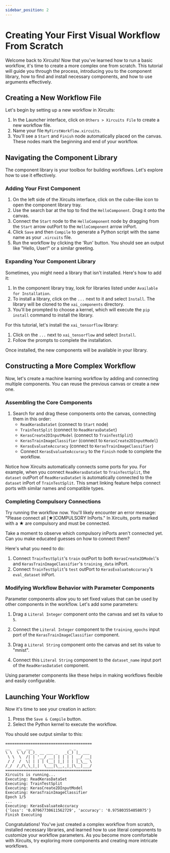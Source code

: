 ```yaml
---
sidebar_position: 2
---
```


# Creating Your First Visual Workflow From Scratch

Welcome back to Xircuits! Now that you've learned how to run a basic workflow, it's time to create a more complex one from scratch. This tutorial will guide you through the process, introducing you to the component library, how to find and install necessary components, and how to use arguments effectively.

## Creating a New Workflow File

Let's begin by setting up a new workflow in Xircuits:

1. In the Launcher interface, click on `Others > Xircuits File` to create a new workflow file.
2. Name your file `MyFirstWorkflow.xircuits`.
3. You'll see a `Start` and `Finish` node automatically placed on the canvas. These nodes mark the beginning and end of your workflow.

## Navigating the Component Library

The component library is your toolbox for building workflows. Let's explore how to use it effectively.

### Adding Your First Component

1. On the left side of the Xircuits interface, click on the cube-like icon to open the component library tray.
2. Use the search bar at the top to find the `HelloComponent`. Drag it onto the canvas.
3. Connect the `Start` node to the `HelloComponent` node by dragging from the `Start` arrow outPort to the `HelloComponent` arrow inPort.
4. Click `Save` and then `Compile` to generate a Python script with the same name as your `.xircuits` file.
5. Run the workflow by clicking the 'Run' button. You should see an output like "Hello, User!" or a similar greeting.

### Expanding Your Component Library

Sometimes, you might need a library that isn't installed. Here's how to add it:

1. In the component library tray, look for libraries listed under `Available for Installation`.
2. To install a library, click on the `...` next to it and select `Install`. The library will be cloned to the `xai_components` directory.
3. You'll be prompted to choose a kernel, which will execute the `pip install` command to install the library.

For this tutorial, let's install the `xai_tensorflow` library:

1. Click on the `...` next to `xai_tensorflow` and select `Install`.
2. Follow the prompts to complete the installation.

Once installed, the new components will be available in your library.

## Constructing a More Complex Workflow

Now, let's create a machine learning workflow by adding and connecting multiple components. You can reuse the previous canvas or create a new one.

### Assembling the Core Components

1. Search for and drag these components onto the canvas, connecting them in this order:
   - `ReadKerasDataSet` (connect to `Start` node)
   - `TrainTestSplit` (connect to `ReadKerasDataSet`)
   - `KerasCreate2DInputModel` (connect to `TrainTestSplit`)
   - `KerasTrainImageClassifier` (connect to `KerasCreate2DInputModel`)
   - `KerasEvaluateAccuracy` (connect to `KerasTrainImageClassifier`)
   - Connect `KerasEvaluateAccuracy` to the `Finish` node to complete the workflow.

Notice how Xircuits automatically connects some ports for you. For example, when you connect `ReadKerasDataSet` to `TrainTestSplit`, the `dataset` outPort of `ReadKerasDataSet` is automatically connected to the `dataset` inPort of `TrainTestSplit`. This smart linking feature helps connect ports with similar names and compatible types.

### Completing Compulsory Connections

Try running the workflow now. You'll likely encounter an error message: "Please connect all [★]COMPULSORY InPorts." In Xircuits, ports marked with a ★ are compulsory and must be connected.

Take a moment to observe which compulsory inPorts aren't connected yet. Can you make educated guesses on how to connect them?

Here's what you need to do:
1. Connect `TrainTestSplit`'s `train` outPort to both `KerasCreate2DModel`'s and `KerasTrainImageClassifier`'s `training_data` inPort.
2. Connect `TrainTestSplit`'s `test` outPort to `KerasEvaluateAccuracy`'s `eval_dataset` inPort.

### Modifying Workflow Behavior with Parameter Components

Parameter components allow you to set fixed values that can be used by other components in the workflow. Let's add some parameters:

1. Drag a `Literal Integer` component onto the canvas and set its value to `5`.
2. Connect the `Literal Integer` component to the `training_epochs` input port of the `KerasTrainImageClassifier` component.

3. Drag a `Literal String` component onto the canvas and set its value to "mnist".
4. Connect this `Literal String` component to the `dataset_name` input port of the `ReadKerasDataSet` component.

Using parameter components like these helps in making workflows flexible and easily configurable.

## Launching Your Workflow

Now it's time to see your creation in action:

1. Press the `Save & Compile` button.
2. Select the Python kernel to execute the workflow.

You should see output similar to this:

```plaintext
======================================
__   __  ___                _ _
\ \  \ \/ (_)_ __ ___ _   _(_) |_ ___
 \ \  \  /| | '__/ __| | | | | __/ __|
 / /  /  \| | | | (__| |_| | | |_\__ \
/_/  /_/\_\_|_|  \___|\__,_|_|\__|___/
======================================
Xircuits is running...
Executing: ReadKerasDataSet
Executing: TrainTestSplit
Executing: KerasCreate2DInputModel
Executing: KerasTrainImageClassifier
Epoch 1/5
...
Executing: KerasEvaluateAccuracy
{'loss': '0.07967730611562729', 'accuracy': '0.975803554058075'}
Finish Executing

```

Congratulations! You've just created a complex workflow from scratch, installed necessary libraries, and learned how to use literal components to customize your workflow parameters.
As you become more comfortable with Xircuits, try exploring more components and creating more intricate workflows.